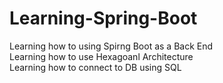 # Learning-Spring-Boot

Learning how to using Spirng Boot as a Back End <br/>
Learning how to use Hexagoanl Architecture <br/>
Learning how to connect to DB using SQL 
